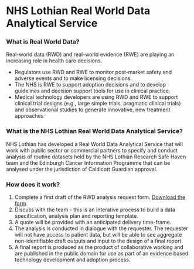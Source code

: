 <h1 id="nhs-lothian-real-world-data-analytical-service">NHS Lothian Real World Data Analytical Service</h1>
<h3 id="what-is-real-world-data">What is Real World Data?</h3>
<p>Real-world data (RWD) and real-world evidence (RWE) are playing an increasing role in health care decisions.</p>
<ul>
<li>Regulators use RWD and RWE to monitor post-market safety and adverse events and to make licensing decisions.</li>
<li>The NHS is RWE to support adoption decisions and to develop guidelines and decision support tools for use in clinical practice.</li>
<li>Medical technology developers are using RWD and RWE to support clinical trial designs (e.g., large simple trials, pragmatic clinical trials) and observational studies to generate innovative, new treatment approaches</li>
</ul>
<h3 id="what-is-the-nhs-lothian-real-world-data-analytical-service">What is the NHS Lothian Real World Data Analytical Service?</h3>
<p>NHS Lothian has developed a Real World Data Analytical Service that will work with public sector or commercial partners to specify and conduct analysis of routine datasets held by the NHS Lothian Research Safe Haven team and the Edinburgh Cancer Information Programme that can be analysed under the jurisdiction of Caldicott Guardian approval.</p>
<h3 id="how-does-it-work">How does it work?</h3>
<ol>
<li>Complete a first draft of the RWD analysis request form. <a href="https://www.dropbox.com/s/8mi12z093lcyven/RWD_analysis_request_v1-0.docx?dl=0">Download the form</a></li>
<li>Discuss with the team - this is an interative process to build a data specification, analysis plan and reporting template.</li>
<li>A quote will be provided with an anticipated delivery time-frame.</li>
<li>The analysis is conducted in dialogue with the requester. The requester will not have access to patient data, but will be able to see aggregate non-identifiable draft outputs and input to the design of a final report.</li>
<li>A final report is produced as the product of collaborative working and are published in the public domain for use as part of an evidence based technology development and adoption process.</li>
</ol>

